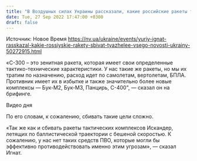 ```yaml
---
title: "В Воздушных силах Украины рассказали, какие российские ракеты тяжело сбивать"
date: Tue, 27 Sep 2022 17:47:00 +0300
draft: false
---
```

Источник: Новое Время https://nv.ua/ukraine/events/yuriy-ignat-rasskazal-kakie-rossiyskie-rakety-sbivat-tyazhelee-vsego-novosti-ukrainy-50272915.html


«С-300 – это зенитная ракета, которая имеет свои определенные тактико-технические характеристики. У нас такие же ракеты, но мы их тратим по назначению, расход идет по самолетам, вертолетам, БПЛА. Противник имеет их в избытке и также значительно более новые комплексы — Бук-М2, Бук-М3, Панцирь, С-400", — сказал он на брифинге.

 Видео дня   

По его словам, к сожалению, сбивать такие цели сложно.

«Так же как и сбивать ракеты тактических комплексов Искандер, летящих по баллистической траектории с бешеной скоростью. К сожалению, у нас нет таких средств ПВО, которые могли бы эффективно противодействовать именно этим угрозам», — сказал Игнат.
